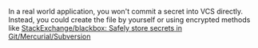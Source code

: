 In a real world application, you won't commit a secret into VCS directly. Instead, you could create the file by yourself or using encrypted methods like [StackExchange/blackbox: Safely store secrets in Git/Mercurial/Subversion](https://github.com/StackExchange/blackbox)